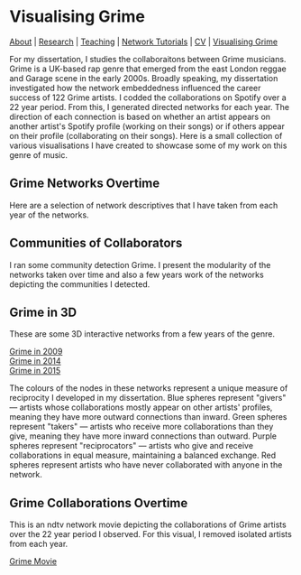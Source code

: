 # Visualising Grime
[About](https://Tom-R-Leppard.github.io/) | [Research](/research.md) | [Teaching](/teaching.md) | [Network Tutorials](/network_tutorials.md) | [CV](/cv.pdf) | [Visualising Grime](/visualising_grime.md)

For my dissertation, I studies the collaboraitons between Grime musicians. Grime is a UK-based rap genre that emerged from the east London reggae and Garage scene in the early 2000s. Broadly speaking, my dissertation investigated how the network embeddedness influenced the career success of 122 Grime artists. I codded the collaborations on Spotify over a 22 year period. From this, I generated directed networks for each year. The direction of each connection is based on whether an artist appears on another artist's Spotify profile (working on their songs) or if others appear on their profile (collaborating on their songs). Here is a small collection of various visualisations I have created to showcase some of my work on this genre of music. 

## Grime Networks Overtime 
Here are a selection of network descriptives that I have taken from each year of the networks. 

## Communities of Collaborators
I ran some community detection Grime. I present the modularity of the networks taken over time and also a few years work of the networks depicting the communities I detected. 

## Grime in 3D
These are some 3D interactive networks from a few years of the genre. 

[Grime in 2009](/grime_2009_JS_RECIP.html)  
[Grime in 2014](/grime_2014_JS_RECIP.html)  
[Grime in 2015](/grime_2015_JS_RECIP.html)  

The colours of the nodes in these networks represent a unique measure of reciprocity I developed in my dissertation. Blue spheres represent "givers" — artists whose collaborations mostly appear on other artists' profiles, meaning they have more outward connections than inward. Green spheres represent "takers" — artists who receive more collaborations than they give, meaning they have more inward connections than outward. Purple spheres represent "reciprocators" — artists who give and receive collaborations in equal measure, maintaining a balanced exchange. Red spheres represent artists who have never collaborated with anyone in the network. 

## Grime Collaborations Overtime
This is an ndtv network movie depicting the collaborations of Grime artists over the 22 year period I observed. For this visual, I removed isolated artists from each year.

[Grime Movie](/GRIME-Network_noISO.html)


